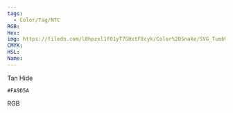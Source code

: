 ```yaml
---
tags:
  - Color/Tag/NTC
RGB:
Hex:
img: https://filedn.com/l0hpzxl1f01yT7GHxtF8cyk/Color%20Snake/SVG_Tumb%20Mass%20No%20Name/FA9D5A.svg
CMYK:
HSL:
Name:
---
```

Tan Hide
```palette
#FA9D5A
```
RGB
